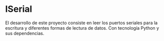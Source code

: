 # ISerial
El desarrollo de este proyecto consiste en leer los puertos seriales para la escritura y diferentes formas de lectura de datos. Con tecnología Python y sus dependencias.  
